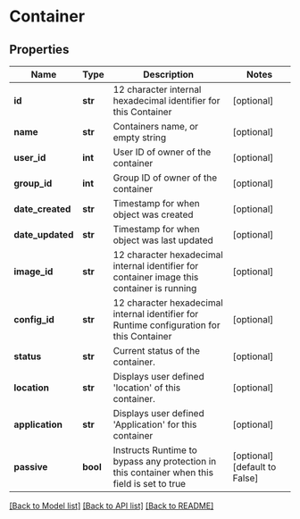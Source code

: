 # Container

## Properties
Name | Type | Description | Notes
------------ | ------------- | ------------- | -------------
**id** | **str** | 12 character internal hexadecimal identifier for this Container | [optional] 
**name** | **str** | Containers name, or empty string | [optional] 
**user_id** | **int** | User ID of owner of the container | [optional] 
**group_id** | **int** | Group ID of owner of the container | [optional] 
**date_created** | **str** | Timestamp for when object was created | [optional] 
**date_updated** | **str** | Timestamp for when object was last updated | [optional] 
**image_id** | **str** | 12 character hexadecimal internal identifier for container image this container is running | [optional] 
**config_id** | **str** | 12 character hexadecimal internal identifier for Runtime configuration for this Container | [optional] 
**status** | **str** | Current status of the container. | [optional] 
**location** | **str** | Displays user defined &#39;location&#39; of this container. | [optional] 
**application** | **str** | Displays user defined &#39;Application&#39; for this container | [optional] 
**passive** | **bool** | Instructs Runtime to bypass any protection in this container when this field is set to true | [optional] [default to False]

[[Back to Model list]](../README.md#documentation-for-models) [[Back to API list]](../README.md#documentation-for-api-endpoints) [[Back to README]](../README.md)


